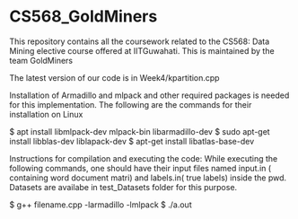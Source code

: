 # CS568_GoldMiners
This repository contains all the coursework related to the CS568: Data Mining elective course offered at IITGuwahati. This is maintained by the team GoldMiners

The latest version of our code is in Week4/kpartition.cpp


Installation of Armadillo and mlpack and other required packages is needed for this implementation.
The following are the commands for their installation on Linux

$ apt install libmlpack-dev mlpack-bin libarmadillo-dev
$ sudo apt-get install libblas-dev liblapack-dev
$ apt-get install libatlas-base-dev


Instructions for compilation and executing the code:
While executing the following commands, one should have their input files named input.in ( containing word document matri) and labels.in( true labels) inside the pwd. Datasets are availabe in test_Datasets folder for this purpose.

$ g++ filename.cpp -larmadillo -lmlpack
$ ./a.out 


